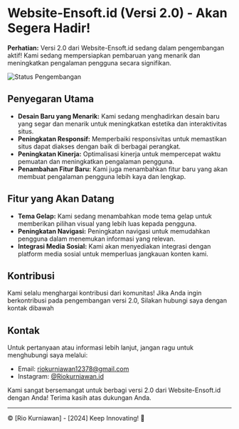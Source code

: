 # Website-Ensoft.id (Versi 2.0) - Akan Segera Hadir!

**Perhatian:** Versi 2.0 dari Website-Ensoft.id sedang dalam pengembangan aktif! Kami sedang mempersiapkan pembaruan yang menarik dan meningkatkan pengalaman pengguna secara signifikan.

![Status Pengembangan](https://img.shields.io/badge/Status-Pengembangan-yellow.svg)

## Penyegaran Utama

- **Desain Baru yang Menarik:** Kami sedang menghadirkan desain baru yang segar dan menarik untuk meningkatkan estetika dan interaktivitas situs.
- **Peningkatan Responsif:** Memperbaiki responsivitas untuk memastikan situs dapat diakses dengan baik di berbagai perangkat.
- **Peningkatan Kinerja:** Optimalisasi kinerja untuk mempercepat waktu pemuatan dan meningkatkan pengalaman pengguna.
- **Penambahan Fitur Baru:** Kami juga menambahkan fitur baru yang akan membuat pengalaman pengguna lebih kaya dan lengkap.

## Fitur yang Akan Datang

- **Tema Gelap:** Kami sedang menambahkan mode tema gelap untuk memberikan pilihan visual yang lebih luas kepada pengguna.
- **Peningkatan Navigasi:** Peningkatan navigasi untuk memudahkan pengguna dalam menemukan informasi yang relevan.
- **Integrasi Media Sosial:** Kami akan menyediakan integrasi dengan platform media sosial untuk memperluas jangkauan konten kami.

## Kontribusi

Kami selalu menghargai kontribusi dari komunitas! Jika Anda ingin berkontribusi pada pengembangan versi 2.0, Silakan hubungi saya dengan kontak dibawah

## Kontak

Untuk pertanyaan atau informasi lebih lanjut, jangan ragu untuk menghubungi saya melalui:

- Email: [riokurniawan12378@gmail.com](mailto:riokurniawan12378@gmail.com)
- Instagram: [@Riokurniawan.id](https://instagram.com/riokurniawan_id)

Kami sangat bersemangat untuk berbagi versi 2.0 dari Website-Ensoft.id dengan Anda! Terima kasih atas dukungan Anda.

---

© [Rio Kurniawan] - [2024] Keep Innovating! 🚀
